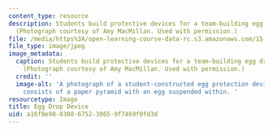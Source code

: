 ```yaml
---
content_type: resource
description: Students build protective devices for a team-building egg drop exercise.
  (Photograph courtesy of Amy MacMillan. Used with permission.)
file: /media/https%3A/open-learning-course-data-rc.s3.amazonaws.com/15-316-building-and-leading-effective-teams-summer-2005/a16f8e988308675230659f7469f0fd3d_15-316su05.jpg
file_type: image/jpeg
image_metadata:
  caption: Students build protective devices for a team-building egg drop exercise.
    (Photograph courtesy of Amy MacMillan. Used with permission.)
  credit: ''
  image-alt: 'A photograph of a student-constructed egg protection device.  The device
    consists of a paper pyramid with an egg suspended within. '
resourcetype: Image
title: Egg Drop Device
uid: a16f8e98-8308-6752-3065-9f7469f0fd3d
---
```

